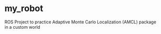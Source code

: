 # my_robot
ROS Project to practice Adaptive Monte Carlo Localization (AMCL) package in a custom world
